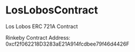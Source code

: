 # LosLobosContract
Los Lobos ERC 721A Contract

Rinkeby Contract Address: 0xcf2f062218D3283aE21A914fcdbee79f46d4426F
